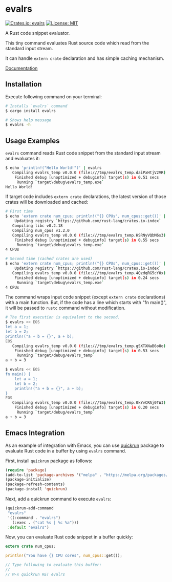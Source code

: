 evalrs
======

[![Crates.io: evalrs](http://meritbadge.herokuapp.com/evalrs)](https://crates.io/crates/evalrs)
[![License: MIT](https://img.shields.io/badge/license-MIT-blue.svg)](LICENSE)

A Rust code snippet evaluator.

This tiny command evaluates Rust source code which read from the standard input stream.

It can handle `extern crate` declaration and has simple caching mechanism.

[Documentation](https://docs.rs/evalrs)

Installation
------------

Execute following command on your terminal:

```bash
# Installs `evalrs` command
$ cargo install evalrs

# Shows help message
$ evalrs -h
```

Usage Examples
--------------

`evalrs` command reads Rust code snippet from the standard input stream and evaluates it:

```bash
$ echo 'println!("Hello World!")' | evalrs
   Compiling evalrs_temp v0.0.0 (file:///tmp/evalrs_temp.daiPxHtjV2VR)
    Finished debug [unoptimized + debuginfo] target(s) in 0.51 secs
     Running `target\debug\evalrs_temp.exe`
Hello World!
```

If target code includes `extern crate` declarations,
the latest version of those crates will be downloaded and cached:

```bash
# First time
$ echo 'extern crate num_cpus; println!("{} CPUs", num_cpus::get())' | evalrs
    Updating registry `https://github.com/rust-lang/crates.io-index`
   Compiling libc v0.2.18
   Compiling num_cpus v1.2.0
   Compiling evalrs_temp v0.0.0 (file:///tmp/evalrs_temp.HSRNyVQbM6s3)
    Finished debug [unoptimized + debuginfo] target(s) in 0.55 secs
     Running `target\debug\evalrs_temp.exe`
4 CPUs

# Second time (cached crates are used)
$ echo 'extern crate num_cpus; println!("{} CPUs", num_cpus::get())' | evalrs
    Updating registry `https://github.com/rust-lang/crates.io-index`
   Compiling evalrs_temp v0.0.0 (file:///tmp/evalrs_temp.4QzdqRG5cY0x)
    Finished debug [unoptimized + debuginfo] target(s) in 0.24 secs
     Running `target\debug\evalrs_temp.exe`
4 CPUs
```

The command wraps input code snippet (except `extern crate` declarations) with a main function.
But, if the code has a line which starts with "fn main()",
it will be passed to `rustc` command without modification.

```bash
# The first execution is equivalent to the second.
$ evalrs << EOS
let a = 1;
let b = 2;
println!("a + b = {}", a + b);
EOS
   Compiling evalrs_temp v0.0.0 (file:///tmp/evalrs_temp.gSXTXNaB6o8o)
    Finished debug [unoptimized + debuginfo] target(s) in 0.53 secs
     Running `target/debug/evalrs_temp`
a + b = 3

$ evalrs << EOS
fn main() {
    let a = 1;
    let b = 2;
    println!("a + b = {}", a + b);
}
EOS
   Compiling evalrs_temp v0.0.0 (file:///tmp/evalrs_temp.0kYvCRAj0TWI)
    Finished debug [unoptimized + debuginfo] target(s) in 0.20 secs
     Running `target/debug/evalrs_temp`
a + b = 3
```

Emacs Integration
-----------------

As an example of integration with Emacs,
you can use [quickrun](https://github.com/syohex/emacs-quickrun) package
to evaluate Rust code in a buffer by using `evalrs` command.

First, install `quickrun` package as follows:

```lisp
(require 'package)
(add-to-list 'package-archives '("melpa" . "https://melpa.org/packages/") t)
(package-initialize)
(package-refresh-contents)
(package-install 'quickrun)
```

Next, add a quickrun command to execute `evalrs`:

```lisp
(quickrun-add-command
 "evalrs"
 '((:command . "evalrs")
   (:exec . ("cat %s | %c %a")))
 :default "evalrs")
```

Now, you can evaluate Rust code snippet in a buffer quickly:

```rust
extern crate num_cpus;

println!("You have {} CPU cores", num_cpus::get());

// Type following to evaluate this buffer:
//
// M-x quickrun RET evalrs
```
